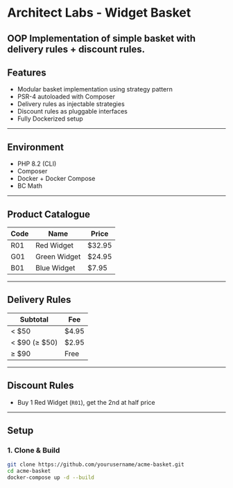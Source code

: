 #  Architect Labs - Widget Basket

OOP Implementation of simple basket with delivery rules + discount rules.
---

## Features

- Modular basket implementation using strategy pattern
- PSR-4 autoloaded with Composer
- Delivery rules as injectable strategies
- Discount rules as pluggable interfaces
- Fully Dockerized setup

---

## Environment

- PHP 8.2 (CLI)
- Composer
- Docker + Docker Compose
- BC Math

---

## Product Catalogue

| Code | Name         | Price   |
|------|--------------|---------|
| R01  | Red Widget   | $32.95  |
| G01  | Green Widget | $24.95  |
| B01  | Blue Widget  | $7.95   |

---

## Delivery Rules

| Subtotal        | Fee   |
|-----------------|--------|
| < $50           | $4.95 |
| < $90 (≥ $50)   | $2.95 |
| ≥ $90           | Free  |

---

## Discount Rules

- Buy 1 Red Widget (`R01`), get the 2nd at half price

---

## Setup

### 1. Clone & Build

```bash
git clone https://github.com/yourusername/acme-basket.git
cd acme-basket
docker-compose up -d --build
